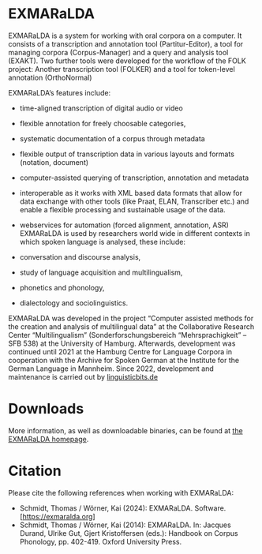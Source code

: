 # EXMARaLDA




EXMARaLDA is a system for working with oral corpora on a computer. It consists of a transcription and annotation tool (Partitur-Editor), a tool for managing corpora (Corpus-Manager) and a query and analysis tool (EXAKT).
Two further tools were developed for the workflow of the FOLK project: Another transcription tool (FOLKER) and a tool for token-level annotation (OrthoNormal)

EXMARaLDA’s features include:

- time-aligned transcription of digital audio or video
- flexible annotation for freely choosable categories,
- systematic documentation of a corpus through metadata
- flexible output of transcription data in various layouts and formats (notation, document)
- computer-assisted querying of transcription, annotation and metadata
- interoperable as it works with XML based data formats that allow for data exchange with other tools (like Praat, ELAN, Transcriber etc.) and enable a flexible processing and sustainable usage of the data.
- webservices for automation (forced alignment, annotation, ASR)
EXMARaLDA is used by researchers world wide in different contexts in which spoken language is analysed, these include:

- conversation and discourse analysis,
- study of language acquisition and multilingualism,
- phonetics and phonology,
- dialectology and sociolinguistics.

EXMARaLDA was developed in the project “Computer assisted methods for the creation and analysis of multilingual data” at the Collaborative Research Center “Multilingualism” (Sonderforschungsbereich “Mehrsprachigkeit” – SFB 538) at the University of Hamburg. Afterwards, development was continued until 2021 at the Hamburg Centre for Language Corpora in cooperation with the Archive for Spoken German at the Institute for the German Language in Mannheim. Since 2022, development and maintenance is carried out by [linguisticbits.de](https://linguisticbits.de)

# Downloads

More information, as well as downloadable binaries, can be found at [the EXMARaLDA homepage](https://exmaralda.org/en/).

# Citation

Please cite the following references when working with EXMARaLDA:
* Schmidt, Thomas / Wörner, Kai (2024): EXMARaLDA. Software. [https://exmaralda.org]
* Schmidt, Thomas / Wörner, Kai (2014): EXMARaLDA. In: Jacques Durand, Ulrike Gut, Gjert Kristoffersen (eds.): Handbook on Corpus Phonology, pp. 402-419. Oxford University Press.
